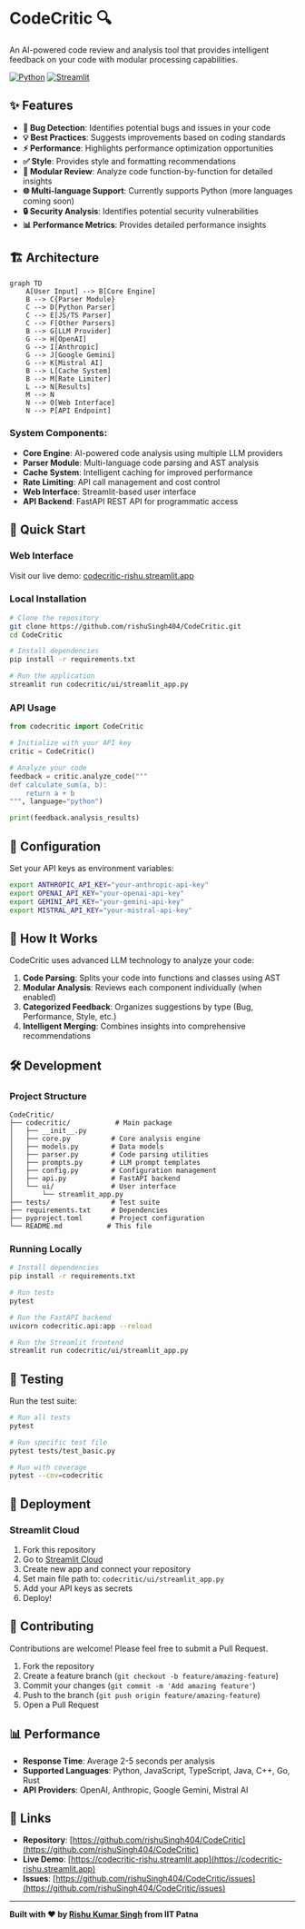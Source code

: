 # CodeCritic 🔍

An AI-powered code review and analysis tool that provides intelligent feedback on your code with modular processing capabilities.

[![Python](https://img.shields.io/badge/Python-3.10+-blue.svg)](https://python.org)
[![Streamlit](https://img.shields.io/badge/Streamlit-Web%20App-red.svg)](https://streamlit.io)

## ✨ Features

- **🐞 Bug Detection**: Identifies potential bugs and issues in your code
- **💡 Best Practices**: Suggests improvements based on coding standards
- **⚡ Performance**: Highlights performance optimization opportunities
- **✅ Style**: Provides style and formatting recommendations
- **🔧 Modular Review**: Analyze code function-by-function for detailed insights
- **🌐 Multi-language Support**: Currently supports Python (more languages coming soon)
- **🔒 Security Analysis**: Identifies potential security vulnerabilities
- **📊 Performance Metrics**: Provides detailed performance insights

## 🏗️ Architecture

```mermaid
graph TD
    A[User Input] --> B[Core Engine]
    B --> C{Parser Module}
    C --> D[Python Parser]
    C --> E[JS/TS Parser]
    C --> F[Other Parsers]
    B --> G[LLM Provider]
    G --> H[OpenAI]
    G --> I[Anthropic]
    G --> J[Google Gemini]
    G --> K[Mistral AI]
    B --> L[Cache System]
    B --> M[Rate Limiter]
    L --> N[Results]
    M --> N
    N --> O[Web Interface]
    N --> P[API Endpoint]
```

### System Components:
- **Core Engine**: AI-powered code analysis using multiple LLM providers
- **Parser Module**: Multi-language code parsing and AST analysis
- **Cache System**: Intelligent caching for improved performance
- **Rate Limiting**: API call management and cost control
- **Web Interface**: Streamlit-based user interface
- **API Backend**: FastAPI REST API for programmatic access

## 🚀 Quick Start

### Web Interface
Visit our live demo: [codecritic-rishu.streamlit.app](https://codecritic-rishu.streamlit.app)

### Local Installation
```bash
# Clone the repository
git clone https://github.com/rishuSingh404/CodeCritic.git
cd CodeCritic

# Install dependencies
pip install -r requirements.txt

# Run the application
streamlit run codecritic/ui/streamlit_app.py
```

### API Usage
```python
from codecritic import CodeCritic

# Initialize with your API key
critic = CodeCritic()

# Analyze your code
feedback = critic.analyze_code("""
def calculate_sum(a, b):
    return a + b
""", language="python")

print(feedback.analysis_results)
```

## 🔧 Configuration

Set your API keys as environment variables:
```bash
export ANTHROPIC_API_KEY="your-anthropic-api-key"
export OPENAI_API_KEY="your-openai-api-key"
export GEMINI_API_KEY="your-gemini-api-key"
export MISTRAL_API_KEY="your-mistral-api-key"
```

## 🧠 How It Works

CodeCritic uses advanced LLM technology to analyze your code:

1. **Code Parsing**: Splits your code into functions and classes using AST
2. **Modular Analysis**: Reviews each component individually (when enabled)
3. **Categorized Feedback**: Organizes suggestions by type (Bug, Performance, Style, etc.)
4. **Intelligent Merging**: Combines insights into comprehensive recommendations

## 🛠️ Development

### Project Structure
```
CodeCritic/
├── codecritic/           # Main package
│   ├── __init__.py
│   ├── core.py          # Core analysis engine
│   ├── models.py        # Data models
│   ├── parser.py        # Code parsing utilities
│   ├── prompts.py       # LLM prompt templates
│   ├── config.py        # Configuration management
│   ├── api.py           # FastAPI backend
│   └── ui/              # User interface
│       └── streamlit_app.py
├── tests/               # Test suite
├── requirements.txt     # Dependencies
├── pyproject.toml       # Project configuration
└── README.md           # This file
```

### Running Locally
```bash
# Install dependencies
pip install -r requirements.txt

# Run tests
pytest

# Run the FastAPI backend
uvicorn codecritic.api:app --reload

# Run the Streamlit frontend
streamlit run codecritic/ui/streamlit_app.py
```

## 🧪 Testing

Run the test suite:
```bash
# Run all tests
pytest

# Run specific test file
pytest tests/test_basic.py

# Run with coverage
pytest --cov=codecritic
```

## 🚀 Deployment

### Streamlit Cloud
1. Fork this repository
2. Go to [Streamlit Cloud](https://streamlit.io/cloud)
3. Create new app and connect your repository
4. Set main file path to: `codecritic/ui/streamlit_app.py`
5. Add your API keys as secrets
6. Deploy!


## 🤝 Contributing

Contributions are welcome! Please feel free to submit a Pull Request.

1. Fork the repository
2. Create a feature branch (`git checkout -b feature/amazing-feature`)
3. Commit your changes (`git commit -m 'Add amazing feature'`)
4. Push to the branch (`git push origin feature/amazing-feature`)
5. Open a Pull Request

## 📊 Performance

- **Response Time**: Average 2-5 seconds per analysis
- **Supported Languages**: Python, JavaScript, TypeScript, Java, C++, Go, Rust
- **API Providers**: OpenAI, Anthropic, Google Gemini, Mistral AI

## 🔗 Links

- **Repository**: [https://github.com/rishuSingh404/CodeCritic](https://github.com/rishuSingh404/CodeCritic)
- **Live Demo**: [https://codecritic-rishu.streamlit.app](https://codecritic-rishu.streamlit.app)
- **Issues**: [https://github.com/rishuSingh404/CodeCritic/issues](https://github.com/rishuSingh404/CodeCritic/issues)

---

**Built with ❤️ by [Rishu Kumar Singh](https://github.com/rishuSingh404) from IIT Patna**
